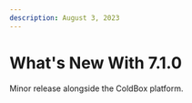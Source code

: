 ```yaml
---
description: August 3, 2023
---
```


# What's New With 7.1.0

Minor release alongside the ColdBox platform.
